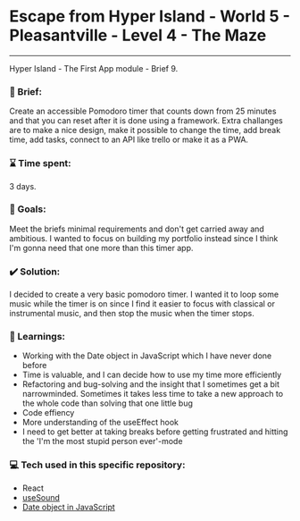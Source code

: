 # Escape from Hyper Island - World 5 - Pleasantville - Level 4 - The Maze

---

Hyper Island - The First App module - Brief 9.

### :scroll: Brief:

Create an accessible Pomodoro timer that counts down from 25 minutes and that you can reset after it is done using a framework. Extra challanges are to make a nice design, make it possible to change the time, add break time, add tasks, connect to an API like trello or make it as a PWA.

### :hourglass: Time spent:

3 days.

### :checkered_flag: Goals:

Meet the briefs minimal requirements and don't get carried away and ambitious. I wanted to focus on building my portfolio instead since I think I'm gonna need that one more than this timer app.

### :heavy_check_mark: Solution:

I decided to create a very basic pomodoro timer. I wanted it to loop some music while the timer is on since I find it easier to focus with classical or instrumental music, and then stop the music when the timer stops.

### :closed_book: Learnings:

- Working with the Date object in JavaScript which I have never done before
- Time is valuable, and I can decide how to use my time more efficiently
- Refactoring and bug-solving and the insight that I sometimes get a bit narrowminded. Sometimes it takes less time to take a new approach to the whole code than solving that one little bug
- Code effiency
- More understanding of the useEffect hook
- I need to get better at taking breaks before getting frustrated and hitting the 'I'm the most stupid person ever'-mode

### :computer: Tech used in this specific repository:

- React
- [useSound](https://github.com/joshwcomeau/use-sound)
- [Date object in JavaScript](https://developer.mozilla.org/en-US/docs/Web/JavaScript/Reference/Global_Objects/Date)
